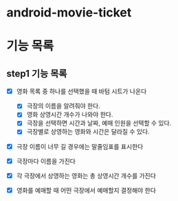 # android-movie-ticket
# 기능 목록

## step1 기능 목록

- [x] 영화 목록 중 하나를 선택했을 때 바텀 시트가 나온다
  - [x] 극장의 이름을 알려줘야 한다.
  - [x] 영화 상영시간 개수가 나와야 한다.
  - [x] 극장을 선택하면 시간과 날짜, 예매 인원을 선택할 수 있다. 
  - [x] 극장별로 상영하는 영화와 시간은 달라질 수 있다.
 
- [x] 극장 이름이 너무 길 경우에는 말줄임표를 표시한다

- [x] 극장마다 이름을 가진다
- [x] 각 극장에서 상영하는 영화는 총 상영시간 개수를 가진다
- [x] 영화를 예매할 때 어떤 극장에서 예매할지 결정해야 한다

